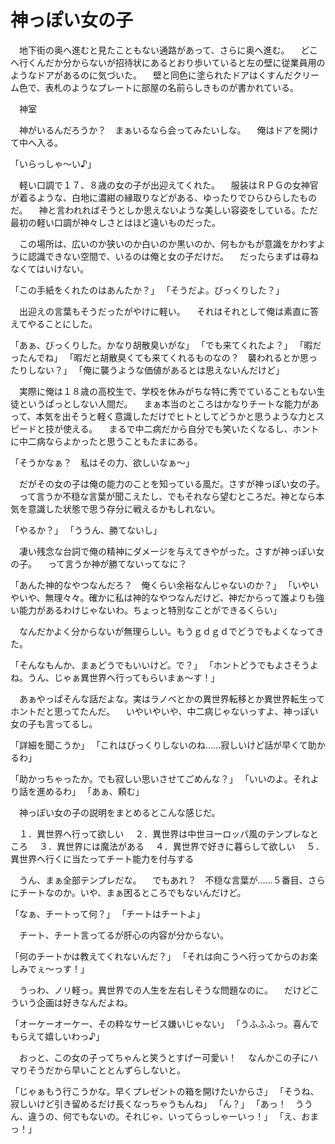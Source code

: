 ﻿# 神っぽい女の子
　地下街の奥へ進むと見たこともない通路があって、さらに奥へ進む。
　どこへ行くんだか分からないが招待状にあるとおり歩いていると左の壁に従業員用のようなドアがあるのに気づいた。
　壁と同色に塗られたドアはくすんだクリーム色で、表札のようなプレートに部屋の名前らしきものが書かれている。

　神室

　神がいるんだろうか？　まぁいるなら会ってみたいしな。
　俺はドアを開けて中へ入る。

「いらっしゃ～い♪」

　軽い口調で１７、８歳の女の子が出迎えてくれた。
　服装はＲＰＧの女神官が着るような、白地に濃紺の縁取りなどがある、ゆったりでひらひらしたものだ。
　神と言われればそうとしか思えないような美しい容姿をしている。ただ最初の軽い口調が神々しさとはほど遠いものだった。

　この場所は、広いのか狭いのか白いのか黒いのか、何もかもが意識をかわすように認識できない空間で、いるのは俺と女の子だけだ。
　だったらまずは尋ねなくてはいけない。

「この手紙をくれたのはあんたか？」
「そうだよ。びっくりした？」

　出迎えの言葉もそうだったがやけに軽い。
　それはそれとして俺は素直に答えてやることにした。

「あぁ、びっくりした。かなり胡散臭いがな」
「でも来てくれたよ？」
「暇だったんでね」
「暇だと胡散臭くても来てくれるものなの？　襲われるとか思ったりしない？」
「俺に襲うような価値があるとは思えないんだけど」

　実際に俺は１８歳の高校生で、学校を休みがちな特に秀でていることもない生徒というぱっとしない人間だ。
　まぁ本当のところはかなりチートな能力があって、本気を出そうと軽く意識しただけでヒトとしてどうかと思うような力とスピードと技が使える。
　まるで中二病だから自分でも笑いたくなるし、ホントに中二病ならよかったと思うこともたまにある。

「そうかなぁ？　私はその力、欲しいなぁ～」

　だがその女の子は俺の能力のことを知っている風だ。さすが神っぽい女の子。
　って言うか不穏な言葉が聞こえたし、でもそれなら望むところだ。神となら本気を意識した状態で思う存分に戦えるかもしれない。

「やるか？」
「ううん、勝てないし」

　凄い残念な台詞で俺の精神にダメージを与えてきやがった。さすが神っぽい女の子。
　って言うか神が勝てないってなに？

「あんた神的なやつなんだろ？　俺くらい余裕なんじゃないのか？」
「いやいやいや、無理々々。確かに私は神的なやつなんだけど、神だからって誰よりも強い能力があるわけじゃないわ。ちょっと特別なことができるくらい」

　なんだかよく分からないが無理らしい。もうｇｄｇｄでどうでもよくなってきた。

「そんなもんか、まぁどうでもいいけど。で？」
「ホントどうでもよさそうよね。うん、じゃぁ異世界へ行ってもらいまぁ～す！」

　あぁやっぱそんな話だよな。実はラノベとかの異世界転移とか異世界転生ってホントだと思ってたんだ。
　いやいやいや、中二病じゃないっすよ、神っぽい女の子も言ってるし。

「詳細を聞こうか」
「これはびっくりしないのね……寂しいけど話が早くて助かるわ」

「助かっちゃったか。でも寂しい思いさせてごめんな？」
「いいのよ。それより話を進めるわ」
「あぁ、頼む」

　神っぽい女の子の説明をまとめるとこんな感じだ。

　１．異世界へ行って欲しい
　２．異世界は中世ヨーロッパ風のテンプレなところ
　３．異世界には魔法がある
　４．異世界で好きに暮らして欲しい
　５．異世界へ行くに当たってチート能力を付与する

　うん、まぁ全部テンプレだな。
　でもあれ？　不穏な言葉が……５番目、さらにチートなのか。いや、まぁ困るところでもないんだけど。

「なぁ、チートって何？」
「チートはチートよ」

　チート、チート言ってるが肝心の内容が分からない。

「何のチートかは教えてくれないんだ？」
「それは向こうへ行ってからのお楽しみでぇ～っす！」

　うっわ、ノリ軽っ。異世界での人生を左右しそうな問題なのに。
　だけどこういう企画は好きなんだよね。

「オーケーオーケー、その粋なサービス嫌いじゃない」
「うふふふっ。喜んでもらえて嬉しいわっ♪」

　おっと、この女の子ってちゃんと笑うとすげー可愛い！
　なんかこの子にハマりそうだから早いこととんずらしないと。

「じゃぁもう行こうかな。早くプレゼントの箱を開けたいからさ」
「そうね、寂しいけど引き留めるだけ長くなっちゃうもんね」
「ん？」
「あっ！　ううん、違うの、何でもないの。それじゃ、いってらっしゃーいっ！」
「え、おまっ！」